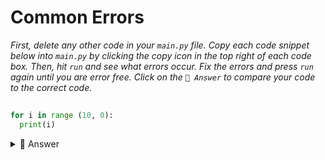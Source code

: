 # Common Errors


*First, delete any other code in your `main.py` file. Copy each code snippet below into `main.py` by clicking the copy icon in the top right of each code box. Then, hit `run` and see what errors occur. Fix the errors and press `run` again until you are error free. Click on the `👀 Answer` to compare your code to the correct code.*

##

```python
for i in range (10, 0):
  print(i)
```
<details> <summary> 👀 Answer</summary>
  
The third value in the `range` function, increment, is missing. We need to add an increment of `-1` to go backward. Without the increment written, the computer does the default of +1. 

Without the increment listed, we are telling the computer: "start at 10, keep going until 0, and add one each time." This can't be done so nothing will run unless we add an increment.

```python
for i in range (10, 0, -1):
```

</details>